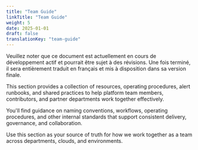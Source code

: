 ```yaml
---
title: "Team Guide"
linkTitle: "Team Guide"
weight: 5
date: 2025-01-01
draft: false
translationKey: "team-guide"
---
```


<gcds-alert alert-role="danger" container="full" heading="Avis de traduction" hide-close-btn="true" hide-role-icon="false" is-fixed="false" class="hydrated mb-400">
<gcds-text>Veuillez noter que ce document est actuellement en cours de développement actif et pourrait être sujet à des révisions. Une fois terminé, il sera entièrement traduit en français et mis à disposition dans sa version finale.</gcds-text>
</gcds-alert>

This section provides a collection of resources, operating procedures, alert runbooks, and shared practices to help platform team members, contributors, and partner departments work together effectively.

You'll find guidance on naming conventions, workflows, operating procedures, and other internal standards that support consistent delivery, governance, and collaboration.

Use this section as your source of truth for how we work together as a team across departments, clouds, and environments.
